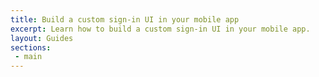 ```yaml
---
title: Build a custom sign-in UI in your mobile app
excerpt: Learn how to build a custom sign-in UI in your mobile app.
layout: Guides
sections:
 - main
---
```

